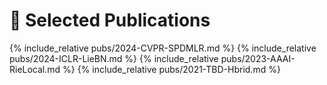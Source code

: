 # 📝 Selected Publications 
{% include_relative pubs/2024-CVPR-SPDMLR.md %}
{% include_relative pubs/2024-ICLR-LieBN.md %}
{% include_relative pubs/2023-AAAI-RieLocal.md %}
{% include_relative pubs/2021-TBD-Hbrid.md %}